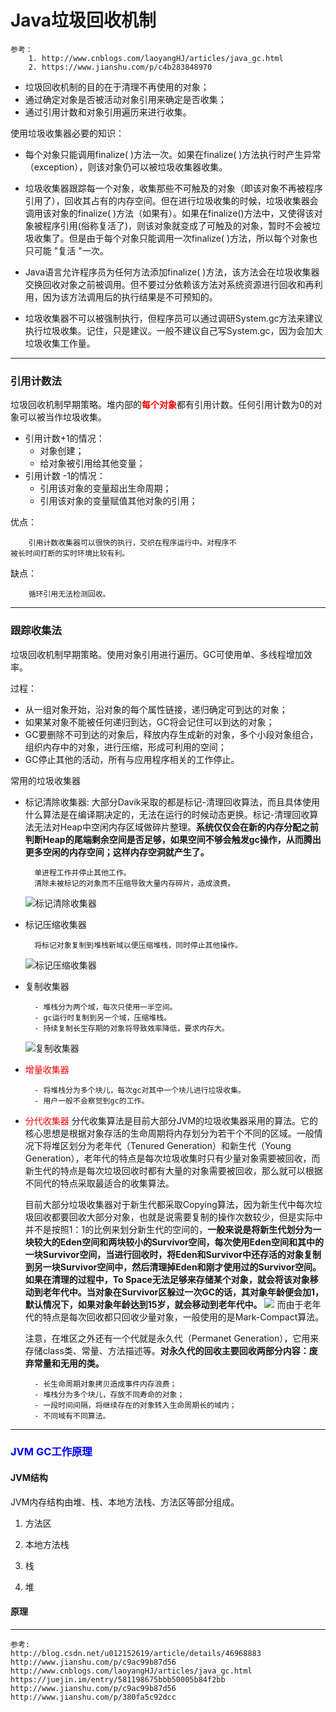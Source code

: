# Java垃圾回收机制 #

	参考：
		1. http://www.cnblogs.com/laoyangHJ/articles/java_gc.html
		2. https://www.jianshu.com/p/c4b283848970


- 垃圾回收机制的目的在于清理不再使用的对象；
- 通过确定对象是否被活动对象引用来确定是否收集；
- 通过引用计数和对象引用遍历来进行收集。

使用垃圾收集器必要的知识：

- 每个对象只能调用finalize( )方法一次。如果在finalize( )方法执行时产生异常（exception），则该对象仍可以被垃圾收集器收集。

- 垃圾收集器跟踪每一个对象，收集那些不可触及的对象（即该对象不再被程序引用了），回收其占有的内存空间。但在进行垃圾收集的时候，垃圾收集器会调用该对象的finalize( )方法（如果有）。如果在finalize()方法中，又使得该对象被程序引用(俗称复活了)，则该对象就变成了可触及的对象，暂时不会被垃圾收集了。但是由于每个对象只能调用一次finalize( )方法，所以每个对象也只可能 "复活 "一次。

- Java语言允许程序员为任何方法添加finalize( )方法，该方法会在垃圾收集器交换回收对象之前被调用。但不要过分依赖该方法对系统资源进行回收和再利用，因为该方法调用后的执行结果是不可预知的。

- 垃圾收集器不可以被强制执行，但程序员可以通过调研System.gc方法来建议执行垃圾收集。记住，只是建议。一般不建议自己写System.gc，因为会加大垃圾收集工作量。

---
### 引用计数法 ###
垃圾回收机制早期策略。堆内部的<font color="red">**每个对象**</font>都有引用计数。任何引用计数为0的对象可以被当作垃圾收集。

- 引用计数+1的情况：
	- 对象创建；
	- 给对象被引用给其他变量；
- 引用计数 -1的情况：
	- 引用该对象的变量超出生命周期；
	- 引用该对象的变量赋值其他对象的引用；


优点：

		引用计数收集器可以很快的执行，交织在程序运行中。对程序不
	被长时间打断的实时环境比较有利。

缺点：

		循环引用无法检测回收。
---
### 跟踪收集法 ###
垃圾回收机制早期策略。使用对象引用进行遍历。GC可使用单、多线程增加效率。

过程：
- 从一组对象开始，沿对象的每个属性链接，递归确定可到达的对象；
- 如果某对象不能被任何递归到达，GC将会记住可以到达的对象；
- GC要删除不可到达的对象后，释放内存生成新的对象，多个小段对象组合，组织内存中的对象，进行压缩，形成可利用的空间；
- GC停止其他的活动，所有与应用程序相关的工作停止。
	

常用的垃圾收集器

- 标记清除收集器: 大部分Davik采取的都是标记-清理回收算法，而且具体使用什么算法是在编译期决定的，无法在运行的时候动态更换。标记-清理回收算法无法对Heap中空闲内存区域做碎片整理。**系统仅仅会在新的内存分配之前判断Heap的尾端剩余空间是否足够，如果空间不够会触发gc操作，从而腾出更多空闲的内存空间；这样内存空洞就产生了。**

		单进程工作并停止其他工作。
		清除未被标记的对象而不压缩导致大量内存碎片，造成浪费。
	![标记清除收集器](https://upload-images.jianshu.io/upload_images/4056837-af944b516c7953ca?imageMogr2/auto-orient/strip%7CimageView2/2/w/350)
- 标记压缩收集器

		将标记对象复制到堆栈新域以便压缩堆栈，同时停止其他操作。
	![标记压缩收集器](https://upload-images.jianshu.io/upload_images/4056837-f11bc1f2c7da2ee6?imageMogr2/auto-orient/strip%7CimageView2/2/w/350)
- 复制收集器

		- 堆栈分为两个域，每次只使用一半空间。
		- gc运行时复制到另一个域，压缩堆栈。
		- 持续复制长生存期的对象将导致效率降低，要求内存大。
	![复制收集器](https://upload-images.jianshu.io/upload_images/4056837-bd4a3ddcd015d6e9?imageMogr2/auto-orient/strip%7CimageView2/2/w/350)
- <font color="red">增量收集器</font>

		- 将堆栈分为多个块儿，每次gc对其中一个块儿进行垃圾收集。
		- 用户一般不会察觉到gc的工作。

- <font color="red">分代收集器</font>
	分代收集算法是目前大部分JVM的垃圾收集器采用的算法。它的核心思想是根据对象存活的生命周期将内存划分为若干个不同的区域。一般情况下将堆区划分为老年代（Tenured Generation）和新生代（Young Generation），老年代的特点是每次垃圾收集时只有少量对象需要被回收，而新生代的特点是每次垃圾回收时都有大量的对象需要被回收，那么就可以根据不同代的特点采取最适合的收集算法。

	目前大部分垃圾收集器对于新生代都采取Copying算法，因为新生代中每次垃圾回收都要回收大部分对象，也就是说需要复制的操作次数较少，但是实际中并不是按照1：1的比例来划分新生代的空间的，**一般来说是将新生代划分为一块较大的Eden空间和两块较小的Survivor空间，每次使用Eden空间和其中的一块Survivor空间，当进行回收时，将Eden和Survivor中还存活的对象复制到另一块Survivor空间中，然后清理掉Eden和刚才使用过的Survivor空间。如果在清理的过程中，To Space无法足够来存储某个对象，就会将该对象移动到老年代中。当对象在Survivor区躲过一次GC的话，其对象年龄便会加1，默认情况下，如果对象年龄达到15岁，就会移动到老年代中。**
	![](https://images0.cnblogs.com/i/288799/201406/181512325519249.jpg)
	而由于老年代的特点是每次回收都只回收少量对象，一般使用的是Mark-Compact算法。

	注意，在堆区之外还有一个代就是永久代（Permanet Generation），它用来存储class类、常量、方法描述等。**对永久代的回收主要回收两部分内容：废弃常量和无用的类。**

		- 长生命周期对象拷贝造成事件内存浪费；
		- 堆栈分为多个块儿，存放不同寿命的对象；
		- 一段时间间隔，将继续存在的对象转入生命周期长的域内；
		- 不同域有不同算法。


---
### <font color="Blue">JVM GC工作原理</font>

#### JVM结构 ####
JVM内存结构由堆、栈、本地方法栈、方法区等部分组成。

1. 方法区

2. 本地方法栈

3. 栈

4. 堆


#### 原理 ####
















---

	参考:
	http://blog.csdn.net/u012152619/article/details/46968883
	http://www.jianshu.com/p/c9ac99b87d56
	http://www.cnblogs.com/laoyangHJ/articles/java_gc.html
	https://juejin.im/entry/581198675bbb50005b84f2bb
	http://www.jianshu.com/p/c9ac99b87d56
	http://www.jianshu.com/p/380fa5c92dcc	